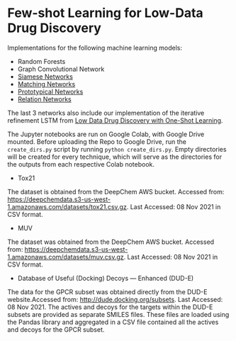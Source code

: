 # Few-shot Learning for Low-Data Drug Discovery

Implementations for the following machine learning models:

- Random Forests
- Graph Convolutional Network
- [Siamese Networks](https://www.cs.cmu.edu/~rsalakhu/papers/oneshot1.pdf)
- [Matching Networks](https://proceedings.neurips.cc/paper/2016/file/90e1357833654983612fb05e3ec9148c-Paper.pdf)
- [Prototypical Networks](https://www.cs.toronto.edu/~zemel/documents/prototypical_networks_nips_2017.pdf)
- [Relation Networks](https://openaccess.thecvf.com/content_cvpr_2018/papers/Sung_Learning_to_Compare_CVPR_2018_paper.pdf)

The last 3 networks also include our implementation of the iterative refinement LSTM from [Low Data Drug Discovery with One-Shot Learning](https://pubs.acs.org/doi/10.1021/acscentsci.6b00367).

The Jupyter notebooks are run on Google Colab, with Google Drive mounted. Before uploading the Repo to Google Drive, run the `create_dirs.py` script by running `python create_dirs.py`. Empty directories will be created for every technique, which will serve as the directories for the outputs from each respective Colab notebook.

- Tox21 
  
The dataset is obtained from the DeepChem AWS bucket. Accessed from: https://deepchemdata.s3-us-west-1.amazonaws.com/datasets/tox21.csv.gz. Last Accessed: 08 Nov 2021 in CSV format.
- MUV
  
The dataset was obtained from the DeepChem AWS bucket. Accessed from: https://deepchemdata.s3-us-west-1.amazonaws.com/datasets/muv.csv.gz. Last Accessed: 08 Nov 2021 in CSV format.

- Database of Useful (Docking) Decoys — Enhanced (DUD-E)
  
The data for the GPCR subset was obtained directly from the DUD-E website.Accessed from: http://dude.docking.org/subsets. Last Accessed: 08 Nov 2021. The actives and decoys for the targets within the DUD-E subsets are provided as separate SMILES files. These files are loaded using the Pandas library and aggregated in a CSV file contained all the actives and decoys for the GPCR subset.
